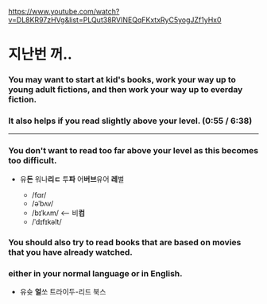<https://www.youtube.com/watch?v=DL8KR97zHVg&list=PLQut38RVINEQqFKxtxRyC5yogJZf1yHx0>

 
# 지난번 꺼.. 
 
### You may want to start at kid's books, work your way up to young adult fictions, and then work your way up to everday fiction.
 
### It also helps if you read slightly above your level.    (0:55 / 6:38) 
 
 
--------------------------------------------------------------------------------------------------------
  
  
### You don't want to read too far above your level as this becomes too difficult.
 
   - 유**돈** 워나**리ㄷ** 투**파** 어**버브**유어 **레**벌
 
 
     - /fɑr/
     - /əˈbʌv/
     - /bɪˈkʌm/    <-- 비**컴**
     - /ˈdɪfɪkəlt/
     
   
 
 
### You should also try to read books that are based on movies that you have already watched.
### either in your normal language or in English.

- 유슛  **얼**쏘  트라이두-리드 북스
